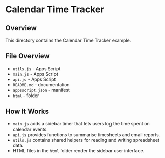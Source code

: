 # Calendar Time Tracker

## Overview
This directory contains the Calendar Time Tracker example.

## File Overview
- `utils.js` - Apps Script
- `main.js` - Apps Script
- `api.js` - Apps Script
- `README.md` - documentation
- `appsscript.json` - manifest
- `html` - folder


## How It Works
- `main.js` adds a sidebar timer that lets users log the time spent on calendar events.
- `api.js` provides functions to summarise timesheets and email reports.
- `utils.js` contains shared helpers for reading and writing spreadsheet data.
- HTML files in the `html` folder render the sidebar user interface.
